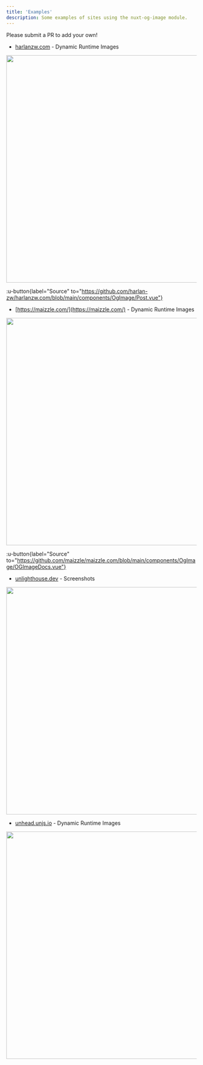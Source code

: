 ```yaml
---
title: 'Examples'
description: Some examples of sites using the nuxt-og-image module.
---
```


Please submit a PR to add your own!

- [harlanzw.com](https://harlanzw.com) - Dynamic Runtime Images

<img src="https://harlanzw.com/__og-image__/image/blog/2023-june/og.png" width="600" class="rounded shadow"  />

:u-button{label="Source" to="https://github.com/harlan-zw/harlanzw.com/blob/main/components/OgImage/Post.vue"}

- [https://maizzle.com/](https://maizzle.com/) - Dynamic Runtime Images

<img src="https://maizzle.com/__og-image__/image/docs/introduction/og.jpeg" width="600" class="rounded shadow"  />

:u-button{label="Source" to="https://github.com/maizzle/maizzle.com/blob/main/components/OgImage/OGImageDocs.vue"}

- [unlighthouse.dev](https://unlighthouse.dev) - Screenshots

<img loading="lazy" src="https://unlighthouse.dev/__og-image__/image/guide/getting-started/unlighthouse-cli/og.jpeg" width="600" class="rounded shadow"  />

- [unhead.unjs.io](https://unhead.unjs.io/) - Dynamic Runtime Images

<img loading="lazy" src="https://unhead.unjs.io/__og-image__/image/setup/unhead/introduction/og.png" width="600" class="rounded shadow" />
